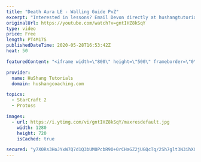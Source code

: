 ```yaml
---
title: "Death Aura LE - Walling Guide PvZ"
excerpt: "Interested in lessons? Email Devon directly at hushangtutorials@outlook.com ------------------------------------------------------------------------------------------------------- Want to support HuShang Tutorials directly? Patreon is a website where you can contribute a monthly donation that will help"
originalUrl: https://youtube.com/watch?v=gntIHZ8kSqY
type: video
price: Free
length: PT4M17S
publishedDateTime: 2020-05-28T16:53:42Z
heat: 50

featuredContent: "<iframe width=\"800\" height=\"500\" frameborder=\"0\" src=\"https://www.youtube.com/embed/gntIHZ8kSqY\" allow=\"accelerometer; autoplay; encrypted-media; gyroscope; picture-in-picture\" allowfullscreen></iframe>"

provider:
  name: HuShang Tutorials
  domain: hushangcoaching.com

topics:
  - StarCraft 2
  - Protoss

images:
  - url: https://i.ytimg.com/vi/gntIHZ8kSqY/maxresdefault.jpg
    width: 1280
    height: 720
    isCached: true

secured: "y7X0Rs3HoJYxW7Q7d1Q3bUM0PcbR9O+0rCHaGZ2jUGQcTq/2Sh7glt3N3ihXQYfjMtCuVXDSIB3FztuwX+TB6QQSsFk6OmcIpd90kyzzjD02ZPtpPO1MSNswTXPYAHtm8zLaPhebb0oBm57uGTqRBP7eLq3DFh5Pg5lPkKEfYauHSJr6SmpjO9Q3S2eZ/MjQPH6LdUioGgbntkcKluylcEIoGLBx7lUU7YtLhiAg/nuBQK8xuapg5OzqHB0YLbwCRliJ5VU74CwLJLgP6N6r9vcOeSvDWg95Y6j6ZQ+Nexcgjl2wfWxXf7o/1V260tGV2DWtvB5IuW2lSI/aj684NF77ZDme3kUS0T5q9Cq/4D6+wqS8sy633zCC6GGp7aSobV+S6913IUse+aY8dsQ8E6B4+psYgeqxvy+mpQejDvI=;AWlV7/a61Y4IssTSaTQmwg=="
---
```


